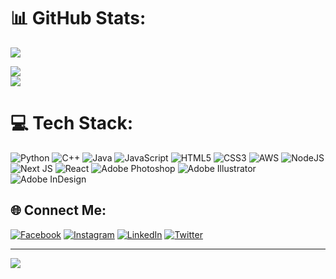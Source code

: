 <img src="https://gifdb.com/images/high/hacker-egghead-coding-lj7znezbwb0nuba4.webp" alt="">

# 📊 GitHub Stats:
![](https://github-readme-stats.vercel.app/api/top-langs/?username=mukeshkumarutmani&theme=radical&hide_border=false&include_all_commits=false&count_private=true&layout=compact)

 ![](https://github-readme-streak-stats.herokuapp.com/?user=mukeshkumarutmani&theme=radical&hide_border=false)<br/>
![](https://github-readme-stats.vercel.app/api?username=mukeshkumarutmani&theme=radical&hide_border=false&include_all_commits=false&count_private=true)<br/>

# 💻 Tech Stack:
![Python](https://img.shields.io/badge/python-3670A0?style=flat&logo=python&logoColor=ffdd54) ![C++](https://img.shields.io/badge/c++-%2300599C.svg?style=flat&logo=c%2B%2B&logoColor=white) ![Java](https://img.shields.io/badge/java-%23ED8B00.svg?style=flat&logo=java&logoColor=white) ![JavaScript](https://img.shields.io/badge/javascript-%23323330.svg?style=flat&logo=javascript&logoColor=%23F7DF1E) ![HTML5](https://img.shields.io/badge/html5-%23E34F26.svg?style=flat&logo=html5&logoColor=white) ![CSS3](https://img.shields.io/badge/css3-%231572B6.svg?style=flat&logo=css3&logoColor=white) ![AWS](https://img.shields.io/badge/AWS-%23FF9900.svg?style=flat&logo=amazon-aws&logoColor=white) ![NodeJS](https://img.shields.io/badge/node.js-6DA55F?style=flat&logo=node.js&logoColor=white) ![Next JS](https://img.shields.io/badge/Next-black?style=flat&logo=next.js&logoColor=white) ![React](https://img.shields.io/badge/react-%2320232a.svg?style=flat&logo=react&logoColor=%2361DAFB) ![Adobe Photoshop](https://img.shields.io/badge/adobephotoshop-%2331A8FF.svg?style=flat&logo=adobephotoshop&logoColor=white) ![Adobe Illustrator](https://img.shields.io/badge/adobeillustrator-%23FF9A00.svg?style=flat&logo=adobeillustrator&logoColor=white) ![Adobe InDesign](https://img.shields.io/badge/Adobe%20InDesign-49021F?style=flat&logo=adobeindesign&logoColor=white)
## 🌐 Connect Me:
[![Facebook](https://img.shields.io/badge/Facebook-%231877F2.svg?logo=Facebook&logoColor=white)](https://facebook.com/https://www.facebook.com/mukeshUtmani/) [![Instagram](https://img.shields.io/badge/Instagram-%23E4405F.svg?logo=Instagram&logoColor=white)](https://instagram.com/https://www.instagram.com/mukesh_utmani/) [![LinkedIn](https://img.shields.io/badge/LinkedIn-%230077B5.svg?logo=linkedin&logoColor=white)](https://linkedin.com/in/https://www.linkedin.com/in/mukesh-kumar-utmani-30b82b20a/) [![Twitter](https://img.shields.io/badge/Twitter-%231DA1F2.svg?logo=Twitter&logoColor=white)](https://twitter.com/https://twitter.com/MukeshUtmani) 



---
[![](https://visitcount.itsvg.in/api?id=mukeshkumarutmani&icon=2&color=0)](https://visitcount.itsvg.in)

<!-- Proudly created with GPRM ( https://gprm.itsvg.in ) -->
